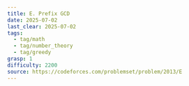 ```yaml
---
title: E. Prefix GCD
date: 2025-07-02
last_clear: 2025-07-02
tags:
  - tag/math
  - tag/number_theory
  - tag/greedy
grasp: 1
difficulty: 2200
source: https://codeforces.com/problemset/problem/2013/E
---
```

